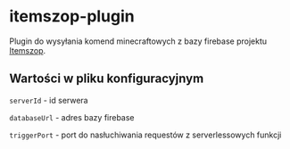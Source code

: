 # itemszop-plugin
Plugin do wysyłania komend minecraftowych z bazy firebase projektu [Itemszop](https://github.com/michaljaz/itemszop).

## Wartości w pliku konfiguracyjnym

`serverId` - id serwera

`databaseUrl` - adres bazy firebase

`triggerPort` - port do nasłuchiwania requestów z serverlessowych funkcji
